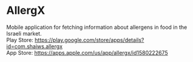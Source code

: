# AllergX
Mobile application for fetching information about allergens in food in the Israeli market.<br/>
Play Store: https://play.google.com/store/apps/details?id=com.shaiws.allergx <br/>
App Store: https://apps.apple.com/us/app/allergx/id1580222675
